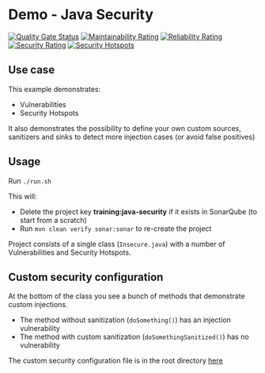 # Demo - Java Security        
[![Quality Gate Status](https://nautilus.sonarqube.org/api/project_badges/measure?project=demo%3Ajava-security&metric=alert_status&token=squ_1e4f3504bdc994f093721895e070abe7c11b1632)](https://nautilus.sonarqube.org/dashboard?id=demo%3Ajava-security) [![Maintainability Rating](https://nautilus.sonarqube.org/api/project_badges/measure?project=demo%3Ajava-security&metric=sqale_rating&token=squ_1e4f3504bdc994f093721895e070abe7c11b1632)](https://nautilus.sonarqube.org/dashboard?id=demo%3Ajava-security) [![Reliability Rating](https://nautilus.sonarqube.org/api/project_badges/measure?project=demo%3Ajava-security&metric=reliability_rating&token=squ_1e4f3504bdc994f093721895e070abe7c11b1632)](https://nautilus.sonarqube.org/dashboard?id=demo%3Ajava-security) [![Security Rating](https://nautilus.sonarqube.org/api/project_badges/measure?project=demo%3Ajava-security&metric=security_rating&token=squ_1e4f3504bdc994f093721895e070abe7c11b1632)](https://nautilus.sonarqube.org/dashboard?id=demo%3Ajava-security) [![Security Hotspots](https://nautilus.sonarqube.org/api/project_badges/measure?project=demo%3Ajava-security&metric=security_hotspots&token=squ_1e4f3504bdc994f093721895e070abe7c11b1632)](https://nautilus.sonarqube.org/dashboard?id=demo%3Ajava-security)
## Use case
This example demonstrates:
- Vulnerabilities
- Security Hotspots

It also demonstrates the possibility to define your own custom sources, sanitizers and sinks to detect more injection cases
(or avoid false positives)

## Usage

Run `./run.sh`

This will:
- Delete the project key **training:java-security** if it exists in SonarQube (to start from a scratch)
- Run `mvn clean verify sonar:sonar` to re-create the project

Project consists of a single class (`Insecure.java`) with a number of Vulnerabilities and Security Hotspots.

## Custom security configuration 
At the bottom of the class you see a bunch of methods that demonstrate custom injections.
- The method without sanitization (`doSomething()`) has an injection vulnerability
- The method with custom sanitization (`doSomethingSanitized()`) has no vulnerability

The custom security configuration file is in the root directory [here](s3649JavaSqlInjectionConfig.json)
